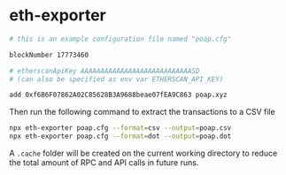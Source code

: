 # eth-exporter

```bash
# this is an example configuration file named "poap.cfg"

blockNumber 17773460

# etherscanApiKey AAAAAAAAAAAAAAAAAAAAAAAAAAAASD
# (can also be specified as env var ETHERSCAN_API_KEY)

add 0xf6B6F07862A02C85628B3A9688beae07fEA9C863 poap.xyz 
```

Then run the following command to extract the transactions to a CSV file

```bash
npx eth-exporter poap.cfg --format=csv --output=poap.csv
npx eth-exporter poap.cfg --format=dot --output=poap.dot
```

A `.cache` folder will be created on the current working directory to reduce the total amount of RPC and API calls in future runs.